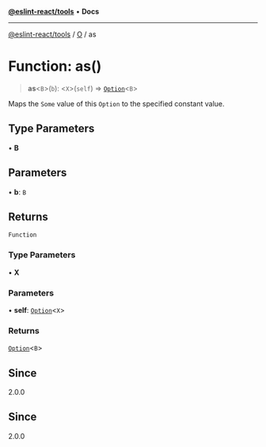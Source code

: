 [**@eslint-react/tools**](../../../README.md) • **Docs**

***

[@eslint-react/tools](../../../README.md) / [O](../README.md) / as

# Function: as()

> **as**\<`B`\>(`b`): \<`X`\>(`self`) => [`Option`](../type-aliases/Option.md)\<`B`\>

Maps the `Some` value of this `Option` to the specified constant value.

## Type Parameters

• **B**

## Parameters

• **b**: `B`

## Returns

`Function`

### Type Parameters

• **X**

### Parameters

• **self**: [`Option`](../type-aliases/Option.md)\<`X`\>

### Returns

[`Option`](../type-aliases/Option.md)\<`B`\>

## Since

2.0.0

## Since

2.0.0
